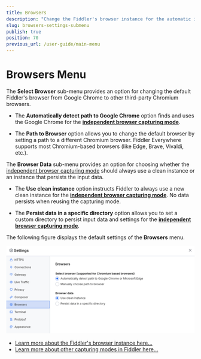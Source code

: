 ```yaml
---
title: Browsers
description: "Change the Fiddler's browser instance for the automatic independent browser capturing mode."
slug: browsers-settings-submenu
publish: true
position: 70
previous_url: /user-guide/main-menu
---
```


# Browsers Menu

The **Select Browser** sub-menu provides an option for changing the default Fiddler's browser from Google Chrome to other third-party Chromium browsers.

- The **Automatically detect path to Google Chrome** option finds and uses the Google Chrome for the [**independent browser capturing mode**](slug://capture-traffic-get-started#independent-browser-capturing).

- The **Path to Browser** option allows you to change the default browser by setting a path to a different Chromium browser. Fiddler Everywhere supports most Chromium-based browsers (like Edge, Brave, Vivaldi, etc.).

The **Browser Data** sub-menu provides an option for choosing whether the [independent browser capturing mode](slug://browsers-settings-submenu) should always use a clean instance or an instance that persists the input data.

- The **Use clean instance** option instructs Fiddler to always use a new clean instance for the [**independent browser capturing mode**](slug://capture-traffic-get-started#independent-browser-capturing). No data persists when reusing the capturing mode.

- The **Persist data in a specific directory** option allows you to set a custom directory to persist input data and settings for the [**independent browser capturing mode**](slug://capture-traffic-get-started#independent-browser-capturing). 

The following figure displays the default settings of the **Browsers** menu.

![Changing the path to the Chromium browsers](./images/settings-browsers.png)

* [Learn more about the Fiddler's browser instance here...](slug://capture-browser-traffic)
* [Learn more about other capturing modes in Fiddler here...](slug://capture-traffic-get-started)
